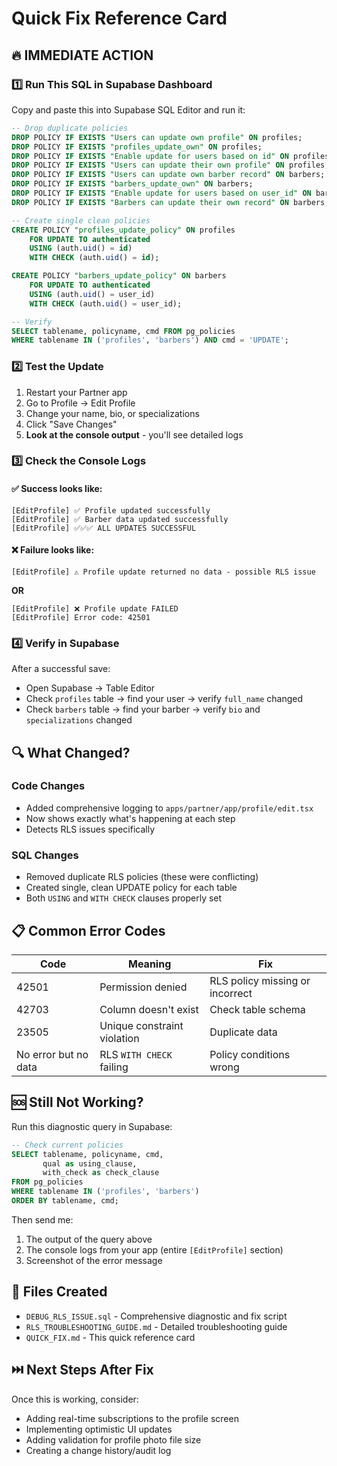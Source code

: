 # Quick Fix Reference Card

## 🔥 IMMEDIATE ACTION

### 1️⃣ Run This SQL in Supabase Dashboard
Copy and paste this into Supabase SQL Editor and run it:

```sql
-- Drop duplicate policies
DROP POLICY IF EXISTS "Users can update own profile" ON profiles;
DROP POLICY IF EXISTS "profiles_update_own" ON profiles;
DROP POLICY IF EXISTS "Enable update for users based on id" ON profiles;
DROP POLICY IF EXISTS "Users can update their own profile" ON profiles;
DROP POLICY IF EXISTS "Users can update own barber record" ON barbers;
DROP POLICY IF EXISTS "barbers_update_own" ON barbers;
DROP POLICY IF EXISTS "Enable update for users based on user_id" ON barbers;
DROP POLICY IF EXISTS "Barbers can update their own record" ON barbers;

-- Create single clean policies
CREATE POLICY "profiles_update_policy" ON profiles
    FOR UPDATE TO authenticated
    USING (auth.uid() = id)
    WITH CHECK (auth.uid() = id);

CREATE POLICY "barbers_update_policy" ON barbers
    FOR UPDATE TO authenticated
    USING (auth.uid() = user_id)
    WITH CHECK (auth.uid() = user_id);

-- Verify
SELECT tablename, policyname, cmd FROM pg_policies 
WHERE tablename IN ('profiles', 'barbers') AND cmd = 'UPDATE';
```

### 2️⃣ Test the Update
1. Restart your Partner app
2. Go to Profile → Edit Profile
3. Change your name, bio, or specializations
4. Click "Save Changes"
5. **Look at the console output** - you'll see detailed logs

### 3️⃣ Check the Console Logs

#### ✅ Success looks like:
```
[EditProfile] ✅ Profile updated successfully
[EditProfile] ✅ Barber data updated successfully
[EditProfile] ✅✅✅ ALL UPDATES SUCCESSFUL
```

#### ❌ Failure looks like:
```
[EditProfile] ⚠️ Profile update returned no data - possible RLS issue
```
**OR**
```
[EditProfile] ❌ Profile update FAILED
[EditProfile] Error code: 42501
```

### 4️⃣ Verify in Supabase
After a successful save:
- Open Supabase → Table Editor
- Check `profiles` table → find your user → verify `full_name` changed
- Check `barbers` table → find your barber → verify `bio` and `specializations` changed

## 🔍 What Changed?

### Code Changes
- Added comprehensive logging to `apps/partner/app/profile/edit.tsx`
- Now shows exactly what's happening at each step
- Detects RLS issues specifically

### SQL Changes
- Removed duplicate RLS policies (these were conflicting)
- Created single, clean UPDATE policy for each table
- Both `USING` and `WITH CHECK` clauses properly set

## 📋 Common Error Codes

| Code | Meaning | Fix |
|------|---------|-----|
| 42501 | Permission denied | RLS policy missing or incorrect |
| 42703 | Column doesn't exist | Check table schema |
| 23505 | Unique constraint violation | Duplicate data |
| No error but no data | RLS `WITH CHECK` failing | Policy conditions wrong |

## 🆘 Still Not Working?

Run this diagnostic query in Supabase:
```sql
-- Check current policies
SELECT tablename, policyname, cmd, 
       qual as using_clause, 
       with_check as check_clause
FROM pg_policies 
WHERE tablename IN ('profiles', 'barbers')
ORDER BY tablename, cmd;
```

Then send me:
1. The output of the query above
2. The console logs from your app (entire `[EditProfile]` section)
3. Screenshot of the error message

## 📁 Files Created
- `DEBUG_RLS_ISSUE.sql` - Comprehensive diagnostic and fix script
- `RLS_TROUBLESHOOTING_GUIDE.md` - Detailed troubleshooting guide
- `QUICK_FIX.md` - This quick reference card

## ⏭️ Next Steps After Fix
Once this is working, consider:
- Adding real-time subscriptions to the profile screen
- Implementing optimistic UI updates
- Adding validation for profile photo file size
- Creating a change history/audit log
